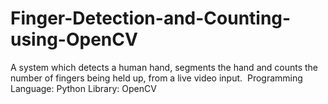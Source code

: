 # Finger-Detection-and-Counting-using-OpenCV
A system which detects a human hand, segments the hand and counts the number of fingers being held up, from a live video input.  Programming Language: Python Library: OpenCV​


